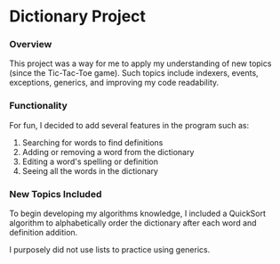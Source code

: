 # Dictionary Project

### Overview
This project was a way for me to apply my understanding of new topics (since the Tic-Tac-Toe game).
Such topics include indexers, events, exceptions, generics, and improving my code readability. 

### Functionality
For fun, I decided to add several features in the program such as:

1) Searching for words to find definitions
2) Adding or removing a word from the dictionary
3) Editing a word's spelling or definition
4) Seeing all the words in the dictionary

### New Topics Included
To begin developing my algorithms knowledge, I included a QuickSort algorithm to alphabetically
order the dictionary after each word and definition addition.

I purposely did not use lists to practice using generics.
